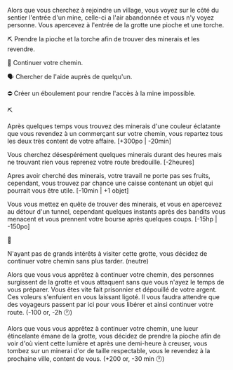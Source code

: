 Alors que vous cherchez à rejoindre un village, vous voyez sur le côté du sentier l'entrée d'un mine, celle-ci a l'air abandonnée et vous n'y voyez personne. Vous apercevez à l'entrée de la grotte une pioche et une torche.

⛏️ Prendre la pioche et la torche afin de trouver des minerais et les revendre.

🏃 Continuer votre chemin.

🗣️ Chercher de l'aide auprès de quelqu'un.

⛔ Créer un éboulement pour rendre l'accès à la mine impossible.

⛏️

Après quelques temps vous trouvez des minerais d'une couleur éclatante que vous revendez à un commerçant sur votre chemin, vous repartez tous les deux très content de votre affaire.
[+300po | -20min]
 
Vous cherchez désespérément quelques minerais durant des heures mais ne trouvant rien vous reprenez votre route bredouille.
[-2heures]

Apres avoir cherché des minerais, votre travail ne porte pas ses fruits, cependant, vous trouvez par chance une caisse contenant un objet qui pourrait vous être utile.
[-10min | +1 objet]

Vous vous mettez en quête de trouver des minerais, et vous en apercevez au détour d'un tunnel, cependant quelques instants après des bandits vous menacent et vous prennent votre bourse après quelques coups. 
[-15hp | -150po]


🏃

N'ayant pas de grands intérêts à visiter cette grotte, vous décidez de continuer votre chemin sans plus tarder. (neutre)

Alors que vous vous apprêtez à continuer votre chemin, des personnes surgissent de la grotte et vous attaquent sans que vous n'ayez le temps de vous préparer. Vous êtes vite fait prisonnier et dépouillé de votre argent. Ces voleurs s'enfuient en vous laissant ligoté. Il vous faudra attendre que des voyageurs passent par ici pour vous libérer et ainsi continuer votre route. (-100 or, -2h 🕐)

Alors que vous vous apprêtez à continuer votre chemin, une lueur étincelante émane de la grotte, vous décidez de prendre la pioche afin de voir d'où vient cette lumière et après une demi-heure à creuser, vous tombez sur un minerai d'or de taille respectable, vous le revendez à la prochaine ville, content de vous. (+200 or, -30 min 🕐)
